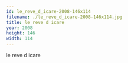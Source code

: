 ```yaml
---
id: le_reve_d_icare-2008-146x114
filename: ./le_reve_d_icare-2008-146x114.jpg
title: le reve d icare
year: 2008
height: 146
width: 114
---
```


le reve d icare
